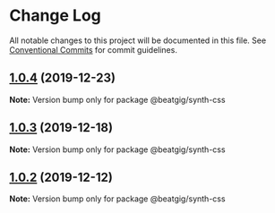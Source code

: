 # Change Log

All notable changes to this project will be documented in this file.
See [Conventional Commits](https://conventionalcommits.org) for commit guidelines.

## [1.0.4](https://github.com/beatgig/synth/compare/@beatgig/synth-css@1.0.3...@beatgig/synth-css@1.0.4) (2019-12-23)

**Note:** Version bump only for package @beatgig/synth-css





## [1.0.3](https://github.com/beatgig/synth/compare/@beatgig/synth-css@1.0.2...@beatgig/synth-css@1.0.3) (2019-12-18)

**Note:** Version bump only for package @beatgig/synth-css





## [1.0.2](https://github.com/beatgig/synth/compare/@beatgig/synth-css@1.0.1...@beatgig/synth-css@1.0.2) (2019-12-12)

**Note:** Version bump only for package @beatgig/synth-css
